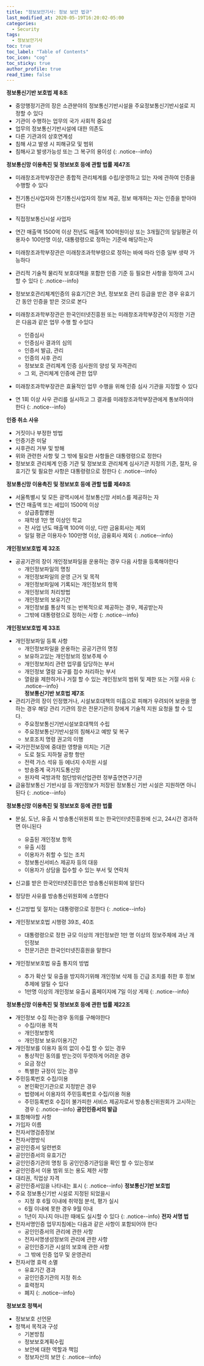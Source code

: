 ```yaml
---
title: "정보보안기사: 정보 보안 법규"
last_modified_at: 2020-05-19T16:20:02-05:00
categories:
  - Security
tags:
  - 정보보안기사
toc: true 
toc_label: "Table of Contents"
toc_icon: "cog"
toc_sticky: true 
author_profile: true 
read_time: false 
---
```


**정보통신기반 보호법 제 8조**
* 중앙행정기관의 장은 소관분야의 정보통신기반시설을 주요정보통신기반시설로 지정할 수 있다
* 기관이 수행하는 업무의 국가 사회적 중요성
* 업무의 정보통신기반시설에 대한 의존도
* 다른 기관과의 상호연계성
* 침해 사고 발생 시 피해규모 및 범위
* 침해사고 발생가능성 또는 그 복구의 용이성
{: .notice--info} 

**정보통신망 이용촉진 및 정보보호 등에 관할 법률 제47조**
* 미래창조과학부장관은 종합적 관리체계를 수립/운영하고 있는 자에 관하여 인증을 수행할 수 있다
* 전기통신사업자와 전기통신사업자의 정보 제공, 정보 매개하는 자는 인증을 받아야한다
* 직접정보통신시설 사업자
* 연간 매출액 1500억 이상 전년도 매출액 100억원이상 또는 3개월간의 일일평균 이용자수 100만명 이상, 대통령령으로 정하는 기준에 해당하는자
* 미래창조과학부장관은 미래창조과학부령으로 정하는 바에 따라 인증 일부 생략 가능하다
* 관리적 기술적 물리적 보호대책을 포함한 인증 기준 등 필요한 사항을 정하여 고시 할 수 있다
{: .notice--info} 

* 정보보호관리체계인증의 유효기간은 3년, 정보보호 관리 등급을 받은 경우 유효기간 동안 인증을 받은 것으로 본다
* 미래창조과학부장관은 한국인터넷진흥원 또는 미래창조과학부장관이 지정한 기관은 다음과 같은 업무 수행 할 수있다
	* 인증심사
	* 인증심사 결과의 심의
	* 인증서 발급, 관리
	* 인증의 사후 관리
	* 정보보호 관리체계 인증 심사원의 양성 및 자격관리
	* 그 외, 관리체계 인증에 관한 업무
* 미래창조과학부장관은 효율적인 업무 수행을 위해 인증 심사 기관을 지정할 수 있다
* 연 1회 이상 사우 관리를 실시하고 그 결과를 미래창조과학부장관에게 통보하여야 한다
{: .notice--info} 

**인증 취소 사유**
* 거짓이나 부정한 방법
* 인증기준 미달
* 사후관리 거부 및 방해
* 위와 관련한 사항 및 그 밖에 필요한 사항들은 대통령령으로 정한다
* 정보보호 관리체계 인증 기관 및 정보보호 관리체계 심사기관 지정의 기준, 절차, 유효기간 및 필요한 사항은 대통령령으로 정한다
{: .notice--info} 

**정보통신망 이용촉진 및 정보보호 등에 관할 법률 제49조**
* 서울특별시 및 모든 광역시에서 정보통신망 서비스를 제공하는 자
* 연간 매출액 또는 세입이 1500억 이상
	* 상급종합병원
	* 재학생 1만 명 이상인 학교
	* 전 사업 년도 매출액 100억 이상, 다만 금융회사는 제외
	* 일일 평균 이용자수 100만명 이상, 금융회사 제외
{: .notice--info} 	

**개인정보보호법 제 32조**
* 공공기관의 장이 개인정보파일을 운용하는 경우 다음 사항을 등록해야한다
	* 개인정보파일의 명칭
	* 개인정보파일의 운영 근거 및 목적
	* 개인정보파일에 기록되는 개인정보의 항목
	* 개인정보의 처리방법
	* 개인정보의 보유기간
	* 개인정보를 통상적 또는 반복적으로 제공하는 경우, 제공받는자
	* 그밖에 대통령령으로 정하는 사항
{: .notice--info} 	

**개인정보보호법 제 33조**
* 개인정보파일 등록 사항 
	* 개인정보파일을 운용하는 공공기관의 명칭
	* 보유하고있는 개인정보의 정보주체 수
	* 개인정보처리 관련 업무를 담당하는 부서 
	* 개인정보 열람 요구를 접수 처리하는 부서
	* 열람을 제한하거나 거절 할 수 있는 개인정보의 범위 및 제한 또는 거절 사유
{: .notice--info}	
**정보통신기반 보호법 제7조**
*  관리기관의 장이 인정했거나, 시설보호대책의 미흡으로 피해가 우려되어 보완을 명하는 경우 해당 관리 기관의 장은
전문기관의 장에게 기술적 지원 요청을 할 수 있다.
	* 주요정보통신기반시설보호대책의 수립
	* 주요정보통신기반시설의 침해사고 예방 및 복구
	* 보호조치 명령 권고의 이행
* 국가안전보장에 중대한 영향을 미치는 기관
	* 도로 철도 지하철 공항 항만 
	* 전력 가스 석유 등 에너지 수자원 시설
	* 방송중계 국가지도통신망
	* 원자력 국방과학 첨단방위산업관련 정부출연연구기관
* 금융정보통신 기반시설 등 개인정보가 저장된 정보통신 기반 시설은 지원하면 아니된다
{: .notice--info} 

**정보통신망 이용촉진 및 정보보호 등에 관한 법률**
* 분실, 도난, 유출 시 방송통신위원회 또는 한국인터넷진흥원에 신고, 24시간 경과하면 아니된다
	* 유출된 개인정보 항목
	* 유출 시점
	* 이용자가 취할 수 있는 조치
	* 정보통신서비스 제공자 등의 대응
	* 이용자가 상담을 접수할 수 있는 부서 및 연락처
* 신고를 받은 한국인터넷진흥언은 방송통신위원회에 알린다
* 정당한 사유를 방송통신위원회에 소명한다
* 신고방법 및 절차는 대통령령으로 정한다
{: .notice--info} 

* 개인정보보호법 시행령 39조, 40조
	* 대통령령으로 정한 규모 이상의 개인정보란 1만 명 이상의 정보주체에 과난 개인정보
	* 전문기관은 한국인터넷진흥원을 말한다
* 개인정보보호법 유출 통지의 방법
	* 추가 확산 및 유출을 방지하기위해 개인정보 삭제 등 긴급 조치를 취한 후 정보추제에 알릴 수 있다
	* 1만명 이상의 개인정보 유출시 홈페이지에 7일 이상 게재
{: .notice--info} 

**정보통신망 이용촉진 및 정보보호 등에 관한 법률 제22조**
* 개인정보 수집 하는경우 동의를 구해야한다
	* 수집/이용 목적
	* 개인정보항목
	* 개인정보 보유/이용기간
* 개인정보를 이용자 동의 없이 수집 할 수 있는 경우
	* 통상적인 동의를 받는것이 뚜렷하게 어려운 경우
	* 요금 정산
	* 특별한 규정이 있는 경우
* 주민등록번호 수집/이용
	* 본인확인기관으로 지정받은 경우 
	* 법령에서 이용자의 주민등록번호 수집/이용 허용
	* 주민등록번호 수집이 불가피한 서비스 제공자로서 방송통신위원회가 고시하는 경우
{: .notice--info} 
**공인인증서의 발급**
* 포함해야할 사항
* 가입자 이름
* 전자서명검증정보
* 전자서명방식
* 공인인증서 일련번호
* 공인인증서의 유효기간
* 공인인증기관의 명칭 등 공인인증기관임을 확인 할 수 있는정보
* 공인인증서 이용 범위 또는 용도 제한 사항
* 대리권, 직업상 자격
* 공인인증서임을 나타내는 표시
{: .notice--info} 
**정보통신기반 보호법**
* 주요 정보통신기반 시설로 지정된 되었을시
	* 지정 후 6월 이내에 취약점 분석, 평가 실시
	* 6월 이내에 못한 경우 9월 이내
	* 1년이 지나지 아니한 때에도 실시할 수 있다
{: .notice--info} 
**전자 서명 법**
* 전자서명인증 업무지침에는 다음과 같은 사항이 포함되어야 한다
	* 공인인증서의 관리에 관한 사항
	* 전자서명생성정보의 관리에 관한 사항
	* 공인인증기관 시설의 보호에 관한 사항
	* 그 밖에 인증 업무 및 운영관리
* 전자서명 효력 소멸
	* 유효기간 경과
	* 공인인증기관의 지정 취소 
	* 효력정지 
	* 폐지
{: .notice--info} 

**정보보호 정책서**
*  정보보호 선언문
* 정책서 목적과 구성
	* 기본방침
	* 정보보호계획수립
	* 보안에 대한 역할과 책임
	* 정보자산의 보안
{: .notice--info} 	

























